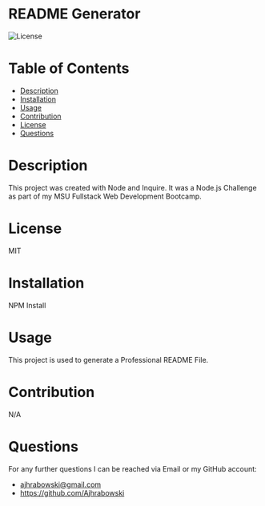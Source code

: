 # README Generator
  
  ![License](https://img.shields.io/badge/License-MIT-yellow.svg)
  
  # Table of Contents
  * [Description](#description)
  * [Installation](#installation)
  * [Usage](#usage)
  * [Contribution](#contribution)
  * [License](#license)
  * [Questions](#questions)

# Description
This project was created with Node and Inquire. It was a Node.js Challenge as part of my MSU Fullstack Web Development Bootcamp.

# License
MIT

# Installation
NPM Install

# Usage
This project is used to generate a Professional README File.

# Contribution
N/A

# Questions
For any further questions I can be reached via Email or my GitHub account:

* ajhrabowski@gmail.com
* https://github.com/Ajhrabowski

